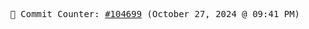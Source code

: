 <p align="center">
    <samp>
        📮 Commit Counter: <a href="https://github.com/Javascript-void0/Javascript-void0/commits/main">#104699</a> (October 27, 2024 @ 09:41 PM)
    </samp>
</p>